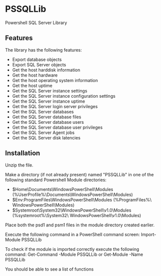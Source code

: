 # PSSQLLib
Powershell SQL Server Library 

## Features

The library has the following features:

* Export database objects
* Export SQL Server objects
* Get the host harddisk information
* Get the host hardware
* Get the host operating system information
* Get the host uptime
* Get the SQL Server instance settings
* Get the SQL Server instance configuration settings
* Get the SQL Server instance uptime
* Get the SQL Server login server privileges
* Get the SQL Server databases
* Get the SQL Server database files
* Get the SQL Server database users
* Get the SQL Server database user privileges
* Get the SQL Server Agent jobs
* Get the SQL Server disk latencies

## Installation
Unzip the file.

Make a directory (if not already present) named "PSSQLLib" in one of the following standard Powershell Module directories:
* $Home\Documents\WindowsPowerShell\Modules (%UserProfile%\Documents\WindowsPowerShell\Modules)
* $Env:ProgramFiles\WindowsPowerShell\Modules (%ProgramFiles%\ WindowsPowerShell\Modules)
* $Systemroot\System32\WindowsPowerShell\v1.0\Modules (%systemroot%\System32\ WindowsPowerShell\v1.0\Modules)

Place both the psd1 and psm1 files in the module directory created earlier.

Execute the following command in a PowerShell command screen:
  Import-Module PSSQLLib

To check if the module is imported correctly execute the following command:
  Get-Command -Module PSSQLLib
  or
  Get-Module -Name PSSQLLib

You should be able to see a list of functions

